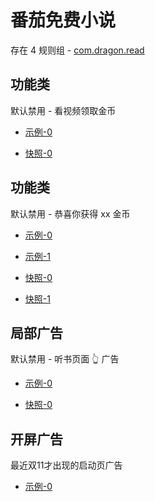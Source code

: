 # 番茄免费小说

存在 4 规则组 - [com.dragon.read](/src/apps/com.dragon.read.ts)

## 功能类

默认禁用 - 看视频领取金币

- [示例-0](https://m.gkd.li/47310744/8133d231-2601-4fa1-999c-a744eb2eff99)

- [快照-0](https://i.gkd.li/import/13463084)

## 功能类

默认禁用 - 恭喜你获得 xx 金币

- [示例-0](https://m.gkd.li/47310744/b8742ea0-5537-4c3e-a7e7-9a36585f5c34)
- [示例-1](https://m.gkd.li/47310744/57f1f752-617f-43c5-a177-e04ddd3286d1)

- [快照-0](https://i.gkd.li/i/14047985)
- [快照-1](https://i.gkd.li/i/14532015)

## 局部广告

默认禁用 - 听书页面 👆 广告

- [示例-0](https://m.gkd.li/47310744/6c47b5c7-6521-4302-ba17-e9585822cbc5)

- [快照-0](https://i.gkd.li/import/14047928)

## 开屏广告

最近双11才出现的启动页广告

- [示例-0](https://e.gkd.li/undefined)
